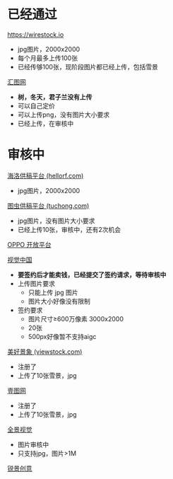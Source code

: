 # 已经通过
https://wirestock.io
-  jpg图片，2000x2000
- 每个月最多上传100张
- 已经传够100张，现阶段图片都已经上传，包括雪景

[汇图网](https://user.huitu.com/v1/pic/picupload/)
- **树，冬天，君子兰没有上传**
- 可以自己定价
- 可以上传png，没有图片大小要求
- 已经上传，在审核中

# 审核中
[海洛供稿平台 (hellorf.com)](https://contributor.hellorf.com/home)
- jpg图片，2000x2000

[图虫供稿平台 (tuchong.com)](https://contributor.tuchong.com/pr?redirect_uri=%2F)
- jpg图片，没有图片大小要求
- 已经上传10张，审核中，还有2次机会

[OPPO 开放平台](https://open.oppomobile.com/new/corporatePayment/enterpriseInfomationValidation)

[视觉中国](https://500px.com.cn/wwpkx)
- **要签约后才能卖钱，已经提交了签约请求，等待审核中**
- 上传图片要求
	- 只能上传 jpg 图片
	- 图片大小好像没有限制
- 签约要求
	- 图片尺寸≥600万像素 3000x2000
	- 20张
	- 500px好像暂不支持aigc

[美好景象 (viewstock.com)](https://viewstock.com/)
- 注册了
- 上传了10张雪景，jpg

[壹图网](https://www.1tu.com/)
- 注册了
- 上传了10张雪景，jpg

[全景视觉](https://www.quanjing.com/)
- 图片审核中
- 只支持jpg，图片>1M

[锐景创意](https://originoo.com/)
